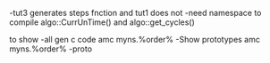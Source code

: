 
-tut3  generates steps fnction and tut1 does not
-need namespace to compile algo::CurrUnTime() and algo::get_cycles()

to show 
-all gen c code
amc myns.%order% 
-Show prototypes
amc myns.%order% -proto